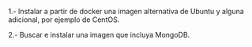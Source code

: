 
1.- Instalar a partir de docker una imagen alternativa de Ubuntu y alguna adicional, por ejemplo de CentOS.

2.- Buscar e instalar una imagen que incluya MongoDB.
